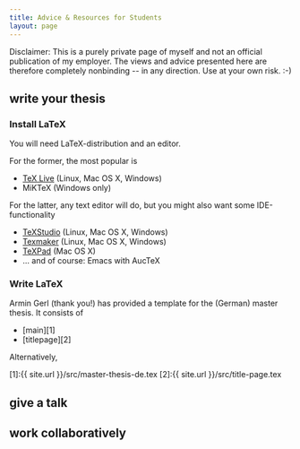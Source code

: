 ```yaml
---
title: Advice & Resources for Students
layout: page
---
```



Disclaimer: This is a purely private page of myself and not an official
publication of my employer. The views and advice presented here are
therefore completely nonbinding -- in any direction. Use at your own
risk. :-)

## write your thesis

### Install LaTeX

You will need LaTeX-distribution and an editor.

For the former, the most popular is

- [TeX Live](https://www.tug.org/texlive/) (Linux, Mac OS X, Windows)
- MiKTeX (Windows only)

For the latter, any text editor will do, but you might also want some
IDE-functionality

- [TeXStudio](http://www.texstudio.org) (Linux, Mac OS X, Windows)
- [Texmaker](http://www.xm1math.net/texmaker/) (Linux, Mac OS X,
  Windows)
- [TeXPad](http://www.texpadapp.com) (Mac OS X)
- ... and of course: Emacs with AucTeX


### Write LaTeX

Armin Gerl (thank you!) has provided a template for the (German)
master thesis. It consists of

- [main][1]
- [titlepage][2]

Alternatively,

[1]:{{ site.url }}/src/master-thesis-de.tex
[2]:{{ site.url }}/src/title-page.tex

## give a talk

## work collaboratively
